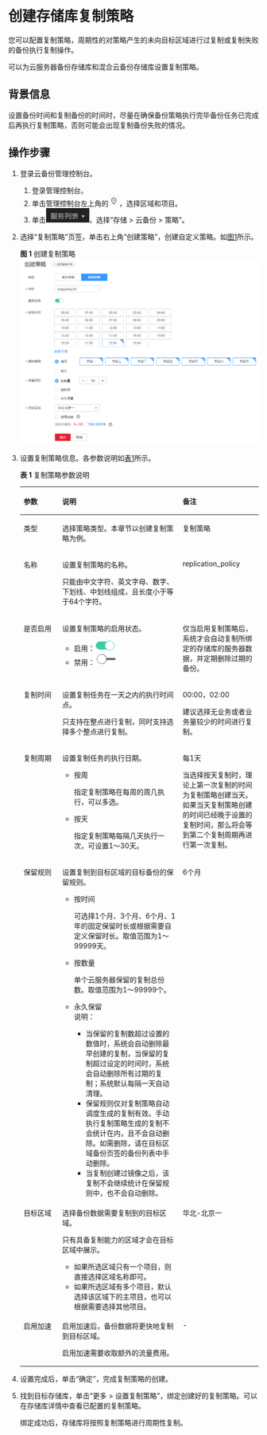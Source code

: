 # 创建存储库复制策略<a name="cbr_03_0026"></a>

您可以配置复制策略，周期性的对策略产生的未向目标区域进行过复制或复制失败的备份执行复制操作。

可以为云服务器备份存储库和混合云备份存储库设置复制策略。

## 背景信息<a name="section3333171185517"></a>

设置备份时间和复制备份的时间时，尽量在确保备份策略执行完毕备份任务已完成后再执行复制策略，否则可能会出现复制备份失败的情况。

## 操作步骤<a name="section1354763122417"></a>

1.  登录云备份管理控制台。
    1.  登录管理控制台。
    2.  单击管理控制台左上角的![](figures/icon-region.png)，选择区域和项目。
    3.  单击![](figures/icon-list.png)，选择“存储 \> 云备份  \> 策略”。

2.  选择“复制策略”页签，单击右上角“创建策略”，创建自定义策略。如[图1](#fig1610315463012)所示。

    **图 1**  创建复制策略<a name="fig1610315463012"></a>  
    ![](figures/创建复制策略.png "创建复制策略")

3.  设置复制策略信息。各参数说明如[表1](#table18975142115146)所示。

    **表 1**  复制策略参数说明

    <a name="table18975142115146"></a>
    <table><thead align="left"><tr id="row1997514210149"><th class="cellrowborder" valign="top" width="16.161616161616163%" id="mcps1.2.4.1.1"><p id="p13976421151411"><a name="p13976421151411"></a><a name="p13976421151411"></a>参数</p>
    </th>
    <th class="cellrowborder" valign="top" width="50.505050505050505%" id="mcps1.2.4.1.2"><p id="p1497652113146"><a name="p1497652113146"></a><a name="p1497652113146"></a>说明</p>
    </th>
    <th class="cellrowborder" valign="top" width="33.333333333333336%" id="mcps1.2.4.1.3"><p id="p1597662113147"><a name="p1597662113147"></a><a name="p1597662113147"></a>备注</p>
    </th>
    </tr>
    </thead>
    <tbody><tr id="row1084012355149"><td class="cellrowborder" valign="top" width="16.161616161616163%" headers="mcps1.2.4.1.1 "><p id="p1084003512148"><a name="p1084003512148"></a><a name="p1084003512148"></a>类型</p>
    </td>
    <td class="cellrowborder" valign="top" width="50.505050505050505%" headers="mcps1.2.4.1.2 "><p id="p084017358142"><a name="p084017358142"></a><a name="p084017358142"></a>选择策略类型。本章节以创建复制策略为例。</p>
    </td>
    <td class="cellrowborder" valign="top" width="33.333333333333336%" headers="mcps1.2.4.1.3 "><p id="p984003521410"><a name="p984003521410"></a><a name="p984003521410"></a>复制策略</p>
    </td>
    </tr>
    <tr id="row4976122191416"><td class="cellrowborder" valign="top" width="16.161616161616163%" headers="mcps1.2.4.1.1 "><p id="p6976162141412"><a name="p6976162141412"></a><a name="p6976162141412"></a>名称</p>
    </td>
    <td class="cellrowborder" valign="top" width="50.505050505050505%" headers="mcps1.2.4.1.2 "><p id="p18976321111413"><a name="p18976321111413"></a><a name="p18976321111413"></a>设置复制策略的名称。</p>
    <p id="p79769215148"><a name="p79769215148"></a><a name="p79769215148"></a>只能由中文字符、英文字母、数字、下划线、中划线组成，且长度小于等于64个字符。</p>
    </td>
    <td class="cellrowborder" valign="top" width="33.333333333333336%" headers="mcps1.2.4.1.3 "><p id="p1697662117143"><a name="p1697662117143"></a><a name="p1697662117143"></a>replication_policy</p>
    </td>
    </tr>
    <tr id="row1248223165716"><td class="cellrowborder" valign="top" width="16.161616161616163%" headers="mcps1.2.4.1.1 "><p id="p104838317576"><a name="p104838317576"></a><a name="p104838317576"></a>是否启用</p>
    </td>
    <td class="cellrowborder" valign="top" width="50.505050505050505%" headers="mcps1.2.4.1.2 "><p id="p548333175713"><a name="p548333175713"></a><a name="p548333175713"></a>设置复制策略的启用状态。</p>
    <a name="ul14659163365820"></a><a name="ul14659163365820"></a><ul id="ul14659163365820"><li>启用：<a name="image079174812321"></a><a name="image079174812321"></a><span><img id="image079174812321" src="figures/icon-on.png"></span></li><li>禁用：<a name="image192651120192716"></a><a name="image192651120192716"></a><span><img id="image192651120192716" src="figures/icon-off.png"></span></li></ul>
    </td>
    <td class="cellrowborder" valign="top" width="33.333333333333336%" headers="mcps1.2.4.1.3 "><p id="p177641181715"><a name="p177641181715"></a><a name="p177641181715"></a>仅当启用复制策略后，系统才会自动复制所绑定的存储库的服务器数据，并定期删除过期的备份。</p>
    </td>
    </tr>
    <tr id="row1631531981516"><td class="cellrowborder" valign="top" width="16.161616161616163%" headers="mcps1.2.4.1.1 "><p id="p331615194152"><a name="p331615194152"></a><a name="p331615194152"></a>复制时间</p>
    </td>
    <td class="cellrowborder" valign="top" width="50.505050505050505%" headers="mcps1.2.4.1.2 "><p id="p14316419131512"><a name="p14316419131512"></a><a name="p14316419131512"></a>设置复制任务在一天之内的执行时间点。</p>
    <p id="p1445292591817"><a name="p1445292591817"></a><a name="p1445292591817"></a>只支持在整点进行复制，同时支持选择多个整点进行复制。</p>
    </td>
    <td class="cellrowborder" valign="top" width="33.333333333333336%" headers="mcps1.2.4.1.3 "><p id="p631620196155"><a name="p631620196155"></a><a name="p631620196155"></a>00:00，02:00</p>
    <p id="p19767124972810"><a name="p19767124972810"></a><a name="p19767124972810"></a>建议选择无业务或者业务量较少的时间进行复制。</p>
    </td>
    </tr>
    <tr id="row8447021201515"><td class="cellrowborder" valign="top" width="16.161616161616163%" headers="mcps1.2.4.1.1 "><p id="p763217271382"><a name="p763217271382"></a><a name="p763217271382"></a>复制周期</p>
    </td>
    <td class="cellrowborder" valign="top" width="50.505050505050505%" headers="mcps1.2.4.1.2 "><p id="p8636182715816"><a name="p8636182715816"></a><a name="p8636182715816"></a>设置复制任务的执行日期。</p>
    <a name="ul156377273810"></a><a name="ul156377273810"></a><ul id="ul156377273810"><li>按周<p id="p1264114278815"><a name="p1264114278815"></a><a name="p1264114278815"></a>指定复制策略在每周的周几执行，可以多选。</p>
    </li><li>按天<p id="p464532710815"><a name="p464532710815"></a><a name="p464532710815"></a>指定复制策略每隔几天执行一次，可设置1～30天。</p>
    </li></ul>
    </td>
    <td class="cellrowborder" valign="top" width="33.333333333333336%" headers="mcps1.2.4.1.3 "><p id="p864616277810"><a name="p864616277810"></a><a name="p864616277810"></a>每1天</p>
    <p id="p764919274815"><a name="p764919274815"></a><a name="p764919274815"></a>当选择按天复制时，理论上第一次复制的时间为复制策略创建当天。如果当天复制策略创建的时间已经晚于设置的复制时间，那么将会等到第二个复制周期再进行第一次复制。</p>
    </td>
    </tr>
    <tr id="row9482950131718"><td class="cellrowborder" valign="top" width="16.161616161616163%" headers="mcps1.2.4.1.1 "><p id="p1648219506178"><a name="p1648219506178"></a><a name="p1648219506178"></a>保留规则</p>
    </td>
    <td class="cellrowborder" valign="top" width="50.505050505050505%" headers="mcps1.2.4.1.2 "><p id="p1065514277818"><a name="p1065514277818"></a><a name="p1065514277818"></a>设置复制到目标区域的目标备份的保留规则。</p>
    <a name="ul196551027184"></a><a name="ul196551027184"></a><ul id="ul196551027184"><li>按时间<p id="p8658182714817"><a name="p8658182714817"></a><a name="p8658182714817"></a>可选择1个月、3个月、6个月、1年的固定保留时长或根据需要自定义保留时长。取值范围为1～99999天。</p>
    </li><li>按数量<p id="p14661122710815"><a name="p14661122710815"></a><a name="p14661122710815"></a>单个云服务器保留的复制总份数。取值范围为1～99999个。</p>
    </li><li>永久保留<div class="note" id="note1766672711820"><a name="note1766672711820"></a><a name="note1766672711820"></a><span class="notetitle"> 说明： </span><div class="notebody"><a name="ul116661273815"></a><a name="ul116661273815"></a><ul id="ul116661273815"><li>当保留的复制数超过设置的数值时，系统会自动删除最早创建的复制，当保留的复制超过设定的时间时，系统会自动删除所有过期的复制；系统默认每隔一天自动清理。</li><li>保留规则仅对复制策略自动调度生成的复制有效。手动执行复制策略生成的复制不会统计在内，且不会自动删除。如需删除，请在目标区域备份页签的备份列表中手动删除。</li><li>当复制创建过镜像之后，该复制不会继续统计在保留规则中，也不会自动删除。</li></ul>
    </div></div>
    </li></ul>
    </td>
    <td class="cellrowborder" valign="top" width="33.333333333333336%" headers="mcps1.2.4.1.3 "><p id="p1648275016171"><a name="p1648275016171"></a><a name="p1648275016171"></a>6个月</p>
    </td>
    </tr>
    <tr id="row46551950103514"><td class="cellrowborder" valign="top" width="16.161616161616163%" headers="mcps1.2.4.1.1 "><p id="p191503436203"><a name="p191503436203"></a><a name="p191503436203"></a>目标区域</p>
    </td>
    <td class="cellrowborder" valign="top" width="50.505050505050505%" headers="mcps1.2.4.1.2 "><p id="p1015144311201"><a name="p1015144311201"></a><a name="p1015144311201"></a>选择备份数据需要复制到的目标区域。</p>
    <p id="p72428443214"><a name="p72428443214"></a><a name="p72428443214"></a>只有具备复制能力的区域才会在目标区域中展示。</p>
    <a name="ul649081582612"></a><a name="ul649081582612"></a><ul id="ul649081582612"><li>如果所选区域只有一个项目，则直接选择区域名称即可。</li><li>如果所选区域有多个项目，默认选择该区域下的主项目，也可以根据需要选择其他项目。</li></ul>
    </td>
    <td class="cellrowborder" valign="top" width="33.333333333333336%" headers="mcps1.2.4.1.3 "><p id="p96163276813"><a name="p96163276813"></a><a name="p96163276813"></a>华北-北京一</p>
    </td>
    </tr>
    <tr id="row5964204193616"><td class="cellrowborder" valign="top" width="16.161616161616163%" headers="mcps1.2.4.1.1 "><p id="p12752104691717"><a name="p12752104691717"></a><a name="p12752104691717"></a>启用加速</p>
    </td>
    <td class="cellrowborder" valign="top" width="50.505050505050505%" headers="mcps1.2.4.1.2 "><p id="p7758114601712"><a name="p7758114601712"></a><a name="p7758114601712"></a>启用加速后，备份数据将更快地复制到目标区域。</p>
    <p id="p4759194611171"><a name="p4759194611171"></a><a name="p4759194611171"></a>启用加速需要收取额外的流量费用。</p>
    </td>
    <td class="cellrowborder" valign="top" width="33.333333333333336%" headers="mcps1.2.4.1.3 "><p id="p7765184612172"><a name="p7765184612172"></a><a name="p7765184612172"></a>-</p>
    </td>
    </tr>
    </tbody>
    </table>

4.  设置完成后，单击“确定”，完成复制策略的创建。
5.  找到目标存储库，单击“更多 \> 设置复制策略”，绑定创建好的复制策略。可以在存储库详情中查看已配置的复制策略。

    绑定成功后，存储库将按照复制策略进行周期性复制。


